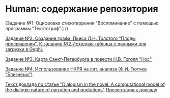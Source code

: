 # Human: содержание репозитория
[Задание №1. Оцифровка стихотворения "Воспоминание" с помощью программы "Текстограф".] ()

[Задание №2. Создание графа. Пьеса Л.Н. Толстого "Плоды просвящения".](https://github.com/Polivarfolomeeva/human/blob/master/%D0%B3%D1%80%D0%B0%D1%84.pdf "Задание №2. Создание графа")
[К заданию №2.Исходная таблица с данными для загрузки в Gephi.](https://github.com/Polivarfolomeeva/human/blob/master/ezlinavis%20(1).csv "Задание №2. Исходная таблица")

[Задание №3. Карта Санкт-Петербурга в повести Н.В. Гоголя "Нос"](https://github.com/Polivarfolomeeva/human/blob/master/map.geojson "Задание №3. Карта")

[Задание №4. Использование НКРЯ на лит. анализа (Ф.И. Тютчев "Близнецы")](https://github.com/Polivarfolomeeva/human/blob/master/%D0%BA%D0%BE%D1%80%D0%BF%D1%83%D1%81%D0%BD%D0%BE%D0%B5%20%D0%B8%D1%81%D1%81%D0%BB%D0%B5%D0%B4%D0%BE%D0%B2%D0%B0%D0%BD%D0%B8%D0%B5.md "Задание №4")

[Текст доклада по статье "Dialogism in the novel: A computational model of the dialogic nature of narration and quotations"](https://github.com/Polivarfolomeeva/human/blob/master/%D0%A2%D0%B5%D0%BA%D1%81%D1%82%20%D0%B4%D0%BE%D0%BA%D0%BB%D0%B0%D0%B4%D0%B0.md "Текст доклада")
[Презентация к докладу](https://github.com/Polivarfolomeeva/human/blob/master/%D0%BF%D1%80%D0%B5%D0%B7%D0%B5%D0%BD%D1%82%D0%B0%D1%86%D0%B8%D1%8F%20%D0%BF%D0%BE%20%D0%B4%D0%BE%D0%BA%D0%BB%D0%B0%D0%B4%D1%83.odp "Презентация")
